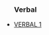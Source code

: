 <html>
<head></head>
<body>
	<ul>
		<h3>Verbal</h3>
	  <li><a href="https://ambarfulzele.github.io/Harshvardhan/Verbal/VERBAL_1.html">VERBAL 1</a></li>
	  <!-- <li><a href="https://ambarfulzele.github.io/Pratish/VerbalSectionalTest1.html">V1</a></li> -->
	  <!-- <li><a href="https://ambarfulzele.github.io/Pratish/VerbalSectionalTest2.html">V2</a></li> -->
	  <!-- <li><a href="https://ambarfulzele.github.io/Pratish/VerbalSectionalTest4.html">V4</a></li> -->
	  <!-- <li><a href="https://ambarfulzele.github.io/Pratish/VerbalSectionalTest5.html">V5</a></li> -->
	</ul>
</body></html>
